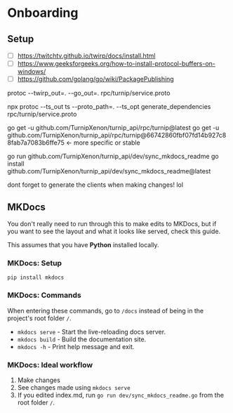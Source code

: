 # Onboarding

## Setup

- [ ] https://twitchtv.github.io/twirp/docs/install.html
- [ ] https://www.geeksforgeeks.org/how-to-install-protocol-buffers-on-windows/
- [ ] https://github.com/golang/go/wiki/PackagePublishing

protoc --twirp_out=. --go_out=. rpc/turnip/service.proto

npx protoc --ts_out ts --proto_path=. --ts_opt generate_dependencies rpc/turnip/service.proto

go get -u github.com/TurnipXenon/turnip_api/rpc/turnip@latest
go get -u github.com/TurnipXenon/turnip_api/rpc/turnip@66742860fbf07fd14b927c88fab7a7083b6ffe75 <- more specific or stable

go run github.com/TurnipXenon/turnip_api/dev/sync_mkdocs_readme
go install github.com/TurnipXenon/turnip_api/dev/sync_mkdocs_readme@latest

dont forget to generate the clients when making changes! lol

## MKDocs

You don't really need to run through this to make edits to MKDocs, but if you want to see the layout and what it looks
like served, check this guide.

This assumes that you have **Python** installed locally.

### MKDocs: Setup

```shell
pip install mkdocs
```

### MKDocs: Commands

When entering these commands, go to `/docs` instead of being in the project's root folder `/`.

* `mkdocs serve` - Start the live-reloading docs server.
* `mkdocs build` - Build the documentation site.
* `mkdocs -h` - Print help message and exit.

### MKDocs: Ideal workflow

1. Make changes
2. See changes made using `mkdocs serve`
3. If you edited index.md, run `go run dev/sync_mkdocs_readme.go` from the root folder `/`.
